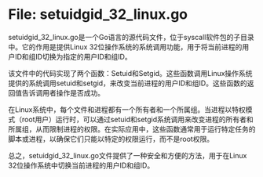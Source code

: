 # File: setuidgid_32_linux.go

setuidgid_32_linux.go是一个Go语言的源代码文件，位于syscall软件包的子目录中。它的作用是提供Linux 32位操作系统的系统调用功能，用于将当前进程的用户ID和组ID切换为指定的用户ID和组ID。

该文件中的代码实现了两个函数：Setuid和Setgid。这些函数调用Linux操作系统提供的系统调用setuid和setgid，来改变当前进程的用户ID和组ID。这些函数的返回值告诉调用者操作是否成功。

在Linux系统中，每个文件和进程都有一个所有者和一个所属组。当进程以特权模式（root用户）运行时，可以通过setuid和setgid系统调用来改变进程的所有者和所属组，从而限制进程的权限。在实际应用中，这些函数通常用于运行特定任务的脚本或进程，以确保它们只能以特定的权限运行，而不是root权限。

总之，setuidgid_32_linux.go文件提供了一种安全和方便的方法，用于在Linux 32位操作系统中切换当前进程的用户ID和组ID。

